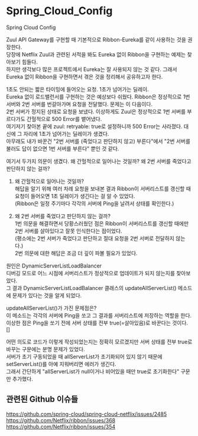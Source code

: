 # Spring_Cloud_Config
Spring Cloud Config

Zuul API Gateway를 구현할 때 기본적으로 Ribbon-Eureka를 같이 사용하는 것을 권장한다.  
당장에 Netflix Zuul과 관련된 서적을 봐도 Eureka 없이 Ribbon을 구현하는 예제는 찾아보기 힘들다.  
하지만 생각보다 많은 프로젝트에서 Eureka는 잘 사용되지 않는 것 같다. 그래서 Eureka 없이 Ribbon을 구현하면서 겪은 것을 정리해서 공유하고자 한다.  

1초도 안되는 짧은 타이밍에 들어오는 요청. 1초가 넘어가는 딜레이.  
Eureka 없이 로드밸런서를 구현하는 것은 예상보다 쉬웠다. Ribbon은 정상적으로 1번 서버와 2번 서버를 번갈아가며 요청을 전달했다. 문제는 이 다음이다.  
2번 서버가 정지된 상태로 요청을 보냈다. 이상하게도 Zuul은 정상적으로 1번 서버를 부르다가도 간헐적으로 500 Error를 뱉어냈다.  
여기저기 찾아본 끝에 zuul: retryable: true로 설정하니까 500 Error는 사라졌다. 대신에 그 자리에 1초가 넘어가는 딜레이가 생겼다.  
아무래도 내가 바꾼건 "2번 서버를 (죽었다고 판단하지 않고) 부른다"에서 "2번 서버를 불러도 답이 없으면 1번 서버를 부른다" 뿐인 것 같다.  

여기서 두가지 의문이 생겼다. 왜 간헐적으로 일어나는 것일까? 왜 2번 서버를 죽었다고 판단하지 않는 걸까?  

1. 왜 간헐적으로 일어나는 것일까?  
해답을 알기 위해 여러 차례 요청을 보내본 결과 Ribbon이 서버리스트를 갱신할 때 요청이 들어오면 1초 딜레이가 생긴다는 걸 알 수 있었다.  
(Ribbon은 일정 주기마다 각각의 서버에 Ping을 날려서 상태를 확인한다.)

2. 왜 2번 서버를 죽었다고 판단하지 않는 걸까?  
1번 의문을 해결하면서 당황스러웠던 점은 Ribbon이 서버리스트를 갱신할 때에만 2번 서버를 살아있다고 잘못 인식한다는 점이었다.  
(평소에는 2번 서버가 죽었다고 판단하고 절대 요청을 2번 서버로 전달하지 않는다.)  
2번 의문에 대한 해답은 조금 더 깊이 파볼 필요가 있었다.

원인은 DynamicServerListLoadBalancer  
디버깅 모드로 어느 시점에 서버리스트가 정상적으로 업데이트가 되지 않는지를 찾아보았다.  
그 결과 DynamicServerListLoadBalancer 클래스의 updateAllServerList() 메소드에 문제가 있다는 것을 알게 되었다.

updateAllServerList()가 가진 문제점은?  
이 메소드는 각각의 서버에 Ping을 쏘고 그 결과를 서버리스트에 저장하는 역할을 한다.  
이상한 점은 Ping을 쏘기 전에 서버 상태를 전부 true(=살아있음)로 바꾼다는 것이다.  
[]

어떤 의도로 코드가 이렇게 작성되었는지는 정확히 모르겠지만 서버 상태를 전부 true로 바꾸는 구문에는 분명 문제가 있었다.  
서버가 초기 구동되었을 때 allServerList가 초기화되어 있지 않기 때문에 setServerList()를 아예 지워버리면 에러가 생긴다.  
그래서 간단하게 "allServerList가 null이거나 비어있을 때만 true로 초기화한다" 구문만 추가했다.  


## 관련된 Github 이슈들
https://github.com/spring-cloud/spring-cloud-netflix/issues/2485
https://github.com/Netflix/ribbon/issues/368
https://github.com/Netflix/ribbon/issues/354
